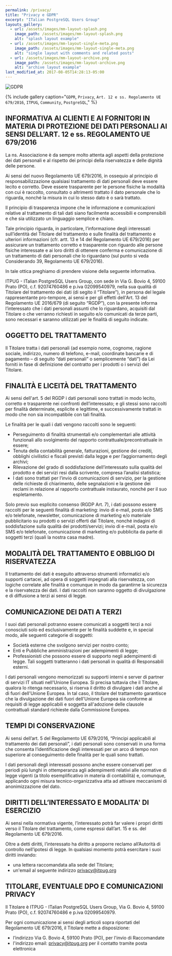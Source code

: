 ```yaml
---
permalink: /privacy/
title: "Privacy e GDPR"
excerpt: "ITalian PostgreSQL Users Group"
layouts_gallery:
  - url: /assets/images/mm-layout-splash.png
    image_path: /assets/images/mm-layout-splash.png
    alt: "splash layout example"
  - url: /assets/images/mm-layout-single-meta.png
    image_path: /assets/images/mm-layout-single-meta.png
    alt: "single layout with comments and related posts"
  - url: /assets/images/mm-layout-archive.png
    image_path: /assets/images/mm-layout-archive.png
    alt: "archive layout example"
last_modified_at: 2017-08-05T14:28:13-05:00
---
```


![GDPR]({{site.baseurl}}/assets/images/gdpr1.jpg)

{% include gallery caption="`GDPR`, `Privacy`, `Art. 12 e ss. Regolamento UE 679/2016`, `ITPUG`, `Community`, `PostgreSQL`," %}

## INFORMATIVA AI CLIENTI E AI FORNITORI IN MATERIA DI PROTEZIONE DEI DATI PERSONALI AI SENSI DELL’ART. 12 e ss. REGOLAMENTO UE 679/2016

La ns. Associazione è da sempre molto attenta agli aspetti della protezione dei dati personali e al rispetto dei principi della riservatezza e delle dignità delle persone.

Ai sensi del nuovo Regolamento UE 679/2016, in ossequio al principio di responsabilizzazione qualsiasi trattamento di dati personali deve essere lecito e corretto. Deve essere trasparente per le persone fisiche la modalità con cui è raccolto, consultato o altrimenti trattato il dato personale che lo riguarda, nonché la misura in cui lo stesso dato è o sarà trattato.

Il principio di trasparenza impone che le informazione e comunicazioni relative al trattamento di tali dati siano facilmente accessibili e comprensibili e che sia utilizzato un linguaggio semplice e chiaro.

Tale principio riguarda, in particolare, l’informazione degli interessati sull’identità del Titolare del trattamento e sulle finalità del trattamento e ulteriori informazioni (cfr. artt. 13 e 14 del Regolamento UE 679/2016) per assicurare un trattamento corretto e trasparente con riguardo alle persone fisiche interessate e ai loro diritti di ottenere conferma e comunicazione di un trattamento di dati personali che lo riguardano (sul punto si veda Considerando 39, Regolamento UE 679/2016).

In tale ottica preghiamo di prendere visione della seguente informativa.

ITPUG - ITalian PostgreSQL Users Group, con sede in Via G. Bovio 4, 59100 Prato (PO), c.f. 92074760486 e p.iva 02099540979, nella sua qualità di Titolare del trattamento dei dati (di segito il “Titolare”), in persona del legale rappresentante pro-tempore, ai sensi e per gli effetti  dell'Art. 13 del Regolamento UE 2016/679 (di seguito “RGDP”), con la presente informa l’interessato che i dati personali assunti che lo riguardano, acquisiti dal Titolare o che verranno richiesti in seguito e/o comunicati da terze parti, sono necessari e saranno utilizzati per le finalità di seguito indicate.

## OGGETTO DEL TRATTAMENTO

Il Titolare tratta i dati personali (ad esempio nome, cognome, ragione sociale, indirizzo, numero di telefono, e-mail, coordinate bancarie e di pagamento – di seguito “dati personali” o semplicemente “dati”) da Lei forniti in fase di definizione del contratto per i prodotti o i servizi del Titolare.

## FINALITÀ E LICEITÀ DEL TRATTAMENTO

Ai sensi dell'art. 5 del RGDP i dati personali sono trattati in modo lecito, corretto e trasparente nei confronti dell’interessato; e gli stessi sono raccolti per finalità determinate, esplicite e legittime, e successivamente trattati in modo che non sia incompatibile con tali finalità.

Le finalità per le quali i dati vengono raccolti sono le seguenti:
* Perseguimento di finalità strumentali e/o complementari alle attività funzionali allo svolgimento del rapporto contrattuale/precontrattuale in essere;
* Tenuta della contabilità generale, fatturazioni, gestione dei crediti, obblighi civilistici e fiscali previsti dalla legge e per l’aggiornamento degli archivi;
* Rilevazione del grado di soddisfazione dell’interessato sulla qualità del prodotto e dei servizi resi dalla scrivente, compresa l’analisi statistica;
* I dati sono trattati per l’invio di comunicazioni di servizio, per la gestione delle richieste di chiarimento, delle segnalazioni e la gestione dei reclami in relazione al rapporto contrattuale instaurato, nonché per il suo espletamento.

Solo previo suo esplicito consenso (RGDP Art. 7), i dati possono essere raccolti per le seguenti finalità di marketing: invio di e-mail, posta e/o SMS e/o telefonate, newsletter, comunicazione di marketing e/o materiale pubblicitario su prodotti o servizi offerti dal Titolare, nonché indagini di soddisfazione sulla qualità dei prodotti/servizi; invio di e-mail, posta e/o SMS e/o telefonate, comunicazione di marketing e/o pubblicita da parte di soggetti terzi (quali la nostra casa madre).

## MODALITÀ DEL TRATTAMENTO E OBBLIGO DI RISERVATEZZA

Il trattamento dei dati è eseguito attraverso strumenti informatici e/o supporti cartacei, ad opera di soggetti impegnati alla riservatezza, con logiche correlate alle finalità e comunque in modo da garantirne la sicurezza e la riservatezza dei dati. I dati raccolti non saranno oggetto di divulgazione e di diffusione a terzi ai sensi di legge.


## COMUNICAZIONE DEI DATI A TERZI

I suoi dati personali potranno essere comunicati a soggetti terzi a noi conosciuti solo ed esclusivamente per le finalità suddette e, in special modo, alle seguenti categorie di soggetti:
* Società esterne che svolgono servizi per nostro conto;
* Enti e Pubbliche amministrazioni per adempimenti di legge;
* Professionisti che possono essere di supporto negli adempimenti di legge.
Tali soggetti tratteranno i dati personali in qualità di Responsabili esterni.

I dati personali vengono memorizzati su supporti interni e server di partner di servizi IT situati nell'Unione Europea. Si precisa tuttavia che il Titolare, qualora lo ritenga necessario, si riserva il diritto di divulgare i dati anche al di fuori dell'Unione Europea. In tal caso, il titolare del trattamento garantisce che la divulgazione dei dati fuori dell'Unione Europea sia conforme ai requisiti di legge applicabili e soggetta all'adozione delle clausole contrattuali standard richieste dalla Commissione Europea.

## TEMPI DI CONSERVAZIONE

Ai sensi dell’art. 5 del Regolamento UE 679/2016, “Principi applicabili al trattamento dei dati personali”, i dati personali sono conservati in una forma che consenta l’identificazione degli interessati per un arco di tempo non superiore al conseguimento delle finalità per le quali sono trattati.

I dati personali degli interessati possono anche essere conservati per periodi più lunghi in ottemperanza agli adempimenti relativi alle normative di legge vigenti (a titolo esemplificativo in materia di contabilità) e, comunque, applicando ogni misura tecnico-organizzativa atta ad attivare meccanismi di anonimizzazione del dato.

## DIRITTI DELL’INTERESSATO E MODALITA' DI ESERCIZIO

Ai sensi nella normativa vigente, l’interessato potrà far valere i propri diritti verso il Titolare del trattamento, come espressi dall’art. 15 e ss. del Regolamento UE 679/2016.

Oltre a detti diritti, l’interessato ha diritto a proporre reclamo all’Autorità di controllo nell’ipotesi di legge.
In qualsiasi momento potrà esercitare i suoi diritti inviando:
* una lettera raccomandata alla sede del Titolare;
* un'email al seguente indirizzo [privacy@itpug.org](mailto:privacy@itpug.org)


## TITOLARE, EVENTUALE DPO E COMUNICAZIONI PRIVACY

Il Titolare è ITPUG - ITalian PostgreSQL Users Group, Via G. Bovio 4, 59100 Prato (PO), c.f. 92074760486 e p.iva 02099540979.

Per ogni comunicazione ai sensi degli articoli sopra riportati del Regolamento UE 679/2016, il Titolare mette a disposizione:
* l’indirizzo Via G. Bovio 4, 59100 Prato (PO), per l'invio di Raccomandate
* l'indirizzo email: [privacy@itpug.org](mailto:privacy@itpug.org) per il contatto tramite posta elettronica
